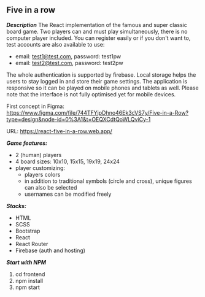 ## Five in a row
***Description***
The React implementation of the famous and super classic board game. Two players can and must play simultaneously, there is no computer player included. You can register easily or if you don't want to, test accounts are also available to use:

 - email: test1@test.com, password: test1pw
 - email: test2@test.com, password: test2pw

The whole authentication is supported by firebase. Local storage helps the users to stay logged in and store their game settings. The application is responsive so it can be played on mobile phones and tablets as well. Please note that the interface is not fully optimised yet for mobile devices.

First concept in Figma:
https://www.figma.com/file/744TFYjpDhno46Ek3cVS7y/Five-in-a-Row?type=design&node-id=0%3A1&t=OEQXCdtQoWLQviCy-1

URL:
https://react-five-in-a-row.web.app/

***Game features:***
 - 2 (human) players
 - 4 board sizes: 10x10, 15x15, 19x19, 24x24
 - player customizing:
	 - players colors
	 - in addition to traditional symbols (circle and cross), unique figures can also be selected
	 - usernames can be modified freely

***Stacks:***
 - HTML
 - SCSS
 - Bootstrap
 - React
 - React Router
 - Firebase (auth and hosting)

***Start with NPM***
1. cd frontend
2. npm install
3. npm start